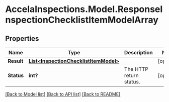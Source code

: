 # AccelaInspections.Model.ResponseInspectionChecklistItemModelArray
## Properties

Name | Type | Description | Notes
------------ | ------------- | ------------- | -------------
**Result** | [**List&lt;InspectionChecklistItemModel&gt;**](InspectionChecklistItemModel.md) |  | [optional] 
**Status** | **int?** | The HTTP return status. | [optional] 

[[Back to Model list]](../README.md#documentation-for-models) [[Back to API list]](../README.md#documentation-for-api-endpoints) [[Back to README]](../README.md)

